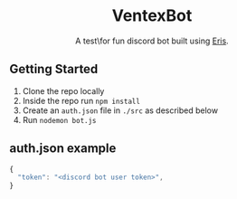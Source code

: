 <h1 align="center">
VentexBot
</h1>
<p align="center">
  A test\for fun discord bot built using <a href="https://abal.moe/Eris/">Eris</a>.
</p>

## Getting Started
1. Clone the repo locally
2. Inside the repo run `npm install`
3. Create an `auth.json` file in `./src` as described below
4. Run `nodemon bot.js`

## auth.json example
```js
{
  "token": "<discord bot user token>",
}
```
